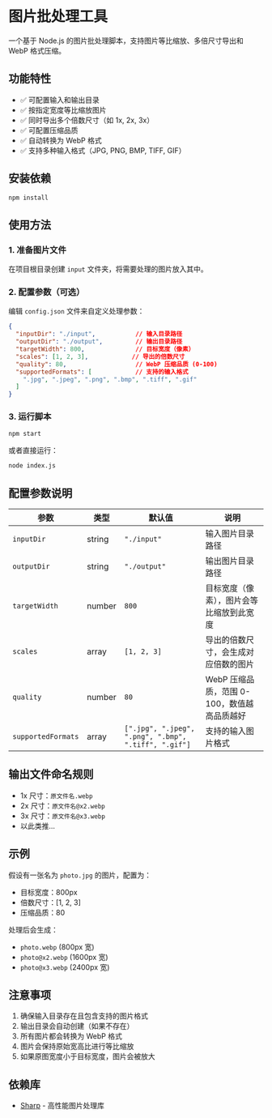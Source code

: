 # 图片批处理工具

一个基于 Node.js 的图片批处理脚本，支持图片等比缩放、多倍尺寸导出和 WebP 格式压缩。

## 功能特性

- ✅ 可配置输入和输出目录
- ✅ 按指定宽度等比缩放图片
- ✅ 同时导出多个倍数尺寸（如 1x, 2x, 3x）
- ✅ 可配置压缩品质
- ✅ 自动转换为 WebP 格式
- ✅ 支持多种输入格式（JPG, PNG, BMP, TIFF, GIF）

## 安装依赖

```bash
npm install
```

## 使用方法

### 1. 准备图片文件

在项目根目录创建 `input` 文件夹，将需要处理的图片放入其中。

### 2. 配置参数（可选）

编辑 `config.json` 文件来自定义处理参数：

```json
{
  "inputDir": "./input",           // 输入目录路径
  "outputDir": "./output",         // 输出目录路径
  "targetWidth": 800,              // 目标宽度（像素）
  "scales": [1, 2, 3],            // 导出的倍数尺寸
  "quality": 80,                   // WebP 压缩品质 (0-100)
  "supportedFormats": [            // 支持的输入格式
    ".jpg", ".jpeg", ".png", ".bmp", ".tiff", ".gif"
  ]
}
```

### 3. 运行脚本

```bash
npm start
```

或者直接运行：

```bash
node index.js
```

## 配置参数说明

| 参数 | 类型 | 默认值 | 说明 |
|------|------|--------|------|
| `inputDir` | string | `"./input"` | 输入图片目录路径 |
| `outputDir` | string | `"./output"` | 输出图片目录路径 |
| `targetWidth` | number | `800` | 目标宽度（像素），图片会等比缩放到此宽度 |
| `scales` | array | `[1, 2, 3]` | 导出的倍数尺寸，会生成对应倍数的图片 |
| `quality` | number | `80` | WebP 压缩品质，范围 0-100，数值越高品质越好 |
| `supportedFormats` | array | `[".jpg", ".jpeg", ".png", ".bmp", ".tiff", ".gif"]` | 支持的输入图片格式 |

## 输出文件命名规则

- 1x 尺寸：`原文件名.webp`
- 2x 尺寸：`原文件名@x2.webp`
- 3x 尺寸：`原文件名@x3.webp`
- 以此类推...

## 示例

假设有一张名为 `photo.jpg` 的图片，配置为：
- 目标宽度：800px
- 倍数尺寸：[1, 2, 3]
- 压缩品质：80

处理后会生成：
- `photo.webp` (800px 宽)
- `photo@x2.webp` (1600px 宽)
- `photo@x3.webp` (2400px 宽)

## 注意事项

1. 确保输入目录存在且包含支持的图片格式
2. 输出目录会自动创建（如果不存在）
3. 所有图片都会转换为 WebP 格式
4. 图片会保持原始宽高比进行等比缩放
5. 如果原图宽度小于目标宽度，图片会被放大

## 依赖库

- [Sharp](https://sharp.pixelplumbing.com/) - 高性能图片处理库